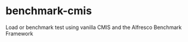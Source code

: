 benchmark-cmis
==============

Load or benchmark test using vanilla CMIS and the Alfresco Benchmark Framework

